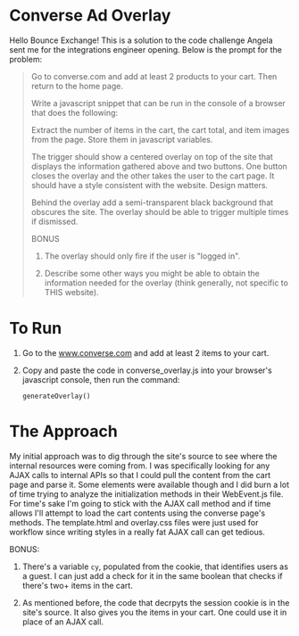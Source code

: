 # Converse Ad Overlay

Hello Bounce Exchange! This is a solution to the code challenge Angela sent me for the integrations engineer opening. Below is the prompt for the problem:

> Go to converse.com and add at least 2 products to your cart. Then return to the home page.
>
> Write a javascript snippet that can be run in the console of a browser that does the following:
>
> Extract the number of items in the cart, the cart total, and item images from the page. Store them in javascript variables.
>
> The trigger should show a centered overlay on top of the site that displays the information gathered above and two buttons. One button closes the overlay and the other takes the user to the cart page. It should have a style consistent with the website. Design matters.
>
> Behind the overlay add a semi-transparent black background that obscures the site. The overlay should be able to trigger multiple times if dismissed.
>
> BONUS
>
> 1. The overlay should only fire if the user is "logged in".
>
> 2. Describe some other ways you might be able to obtain the information needed for the overlay (think generally, not specific to THIS website).


# To Run

1. Go to the www.converse.com and add at least 2 items to your cart.
2. Copy and paste the code in converse_overlay.js into your browser's javascript console, then run the command:

	`generateOverlay()`

# The Approach

My initial approach was to dig through the site's source to see where the internal resources were coming from. I was specifically looking for any AJAX calls to internal APIs so that I could pull the content from the cart page and parse it. Some elements were available though and I did burn a lot of time trying to analyze the initialization methods in their WebEvent.js file. For time's sake I'm going to stick with the AJAX call method and if time allows I'll attempt to load the cart contents using the converse page's methods. The template.html and overlay.css files were just used for workflow since writing styles in a really fat AJAX call can get tedious.

BONUS:

1. There's a variable `cy`, populated from the cookie, that identifies users as a guest. I  can just add a check for it in the same boolean that checks if there's two+ items in the cart.

2. As mentioned before, the code that decrpyts the session cookie is in the site's source. It also gives you the items in your cart. One could use it in place of an AJAX call.
